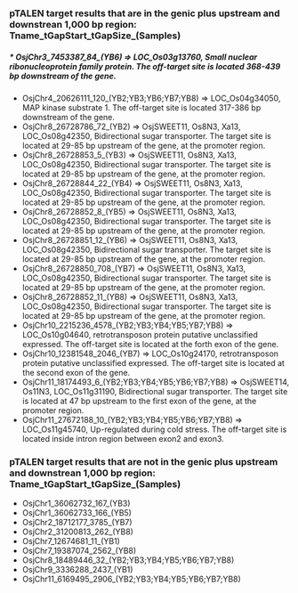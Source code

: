 ###  pTALEN target results that are in the genic plus upstream and downstrean 1,000 bp region: Tname_tGapStart_tGapSize_(Samples)
##### * OsjChr3_7453387_84_(YB6) => LOC_Os03g13760, Small nuclear ribonucleoprotein family protein. The off-target site is located 368-439 bp downstream of the gene.
* OsjChr4_20626111_120_(YB2;YB3;YB6;YB7;YB8) => LOC_Os04g34050, MAP kinase substrate 1. The off-target site is located 317-386 bp downstream of the gene.
* OsjChr8_26728786_72_(YB2) => OsjSWEET11, Os8N3, Xa13, LOC_Os08g42350, Bidirectional sugar transporter. The target site is located at 29-85 bp upstream of the gene, at the promoter region.
* OsjChr8_26728853_5_(YB3) => OsjSWEET11, Os8N3, Xa13, LOC_Os08g42350, Bidirectional sugar transporter. The target site is located at 29-85 bp upstream of the gene, at the promoter region.
* OsjChr8_26728844_22_(YB4) => OsjSWEET11, Os8N3, Xa13, LOC_Os08g42350, Bidirectional sugar transporter. The target site is located at 29-85 bp upstream of the gene, at the promoter region.
* OsjChr8_26728852_8_(YB5) => OsjSWEET11, Os8N3, Xa13, LOC_Os08g42350, Bidirectional sugar transporter. The target site is located at 29-85 bp upstream of the gene, at the promoter region.
* OsjChr8_26728851_12_(YB6) => OsjSWEET11, Os8N3, Xa13, LOC_Os08g42350, Bidirectional sugar transporter. The target site is located at 29-85 bp upstream of the gene, at the promoter region.
* OsjChr8_26728850_708_(YB7) => OsjSWEET11, Os8N3, Xa13, LOC_Os08g42350, Bidirectional sugar transporter. The target site is located at 29-85 bp upstream of the gene, at the promoter region.
* OsjChr8_26728852_11_(YB8) => OsjSWEET11, Os8N3, Xa13, LOC_Os08g42350, Bidirectional sugar transporter. The target site is located at 29-85 bp upstream of the gene, at the promoter region.
* OsjChr10_2215236_4578_(YB2;YB3;YB4;YB5;YB7;YB8) => LOC_Os10g04640, retrotransposon protein putative unclassified expressed. The off-target site is located at the forth exon of the gene.
* OsjChr10_12381548_2046_(YB7) => LOC_Os10g24170, retrotransposon protein putative unclassified expressed. The off-target site is located at the second exon of the gene.
* OsjChr11_18174493_6_(YB2;YB3;YB4;YB5;YB6;YB7;YB8) => OsjSWEET14, Os11N3, LOC_Os11g31190, Bidirectional sugar transporter. The target site is located at 47 bp upstream to the first exon of the gene, at the promoter region.
* OsjChr11_27672188_10_(YB2;YB3;YB4;YB5;YB6;YB7;YB8) => LOC_Os11g45740, Up-regulated during cold stress. The off-target site is located inside intron region between exon2 and exon3.

###  pTALEN target results that are not in the genic plus upstream and downstrean 1,000 bp region: Tname_tGapStart_tGapSize_(Samples)
* OsjChr1_36062732_167_(YB3)
* OsjChr1_36062733_166_(YB5)
* OsjChr2_18712177_3785_(YB7)
* OsjChr2_31200813_262_(YB8)
* OsjChr7_12674681_11_(YB1)
* OsjChr7_19387074_2562_(YB8)
* OsjChr8_18489446_32_(YB2;YB3;YB4;YB5;YB6;YB7;YB8)
* OsjChr9_3336288_2437_(YB1)
* OsjChr11_6169495_2906_(YB2;YB3;YB4;YB5;YB6;YB7;YB8)

